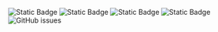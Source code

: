 ![Static Badge](https://img.shields.io/badge/blacklists-60-000000) ![Static Badge](https://img.shields.io/badge/blacklisted-2637169-cc0000) ![Static Badge](https://img.shields.io/badge/whitelisted-2244-00CC00) ![Static Badge](https://img.shields.io/badge/streaming_blacklist-28107-000000) ![GitHub issues](https://img.shields.io/github/issues/fabriziosalmi/blacklists)
